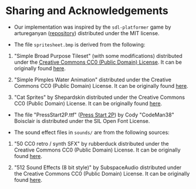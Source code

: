 # Sharing and Acknowledgements

- Our implementation was inspired by the `sdl-platformer` game by artureganyan ([repository](https://github.com/artureganyan/sdl-platformer)) distributed under the MIT license.

- The file `spritesheet.bmp` is derived from the following:

1. "Simple Broad Purpose Tileset" (with some modifications) distributed under the [Creative Commons CC0 (Public Domain) License](http://creativecommons.org/publicdomain/zero/1.0/). It can be originally found [here](https://opengameart.org/content/simple-broad-purpose-tileset).


2. "Simple Pimples Water Animation" distributed under the Creative Commons CC0 (Public Domain) License. It can be originally found [here](https://opengameart.org/content/simples-pimples-water-animation).

3. "Cat Sprites" by Shepardskin distributed under the Creative Commons CC0 (Public Domain) License. It can be originally found [here](https://opengameart.org/content/cat-sprites).

- The file "PressStart2P.ttf" ([Press Start 2P](https://zone38.net/font/#pressstart)) by Cody "CodeMan38" Boisclair is distributed under the SIL Open Font License.

- The sound effect files in `sounds/` are from the following sources:

1. "50 CC0 retro / synth SFX" by rubberduck distributed under the Creative Commons CC0 (Public Domain) License. It can be originally found [here](https://opengameart.org/content/50-cc0-retro-synth-sfx).

2. "512 Sound Effects (8 bit style)" by SubspaceAudio distributed under the Creative Commons CC0 (Public Domain) License. It can be originally found [here](https://opengameart.org/content/512-sound-effects-8-bit-style).